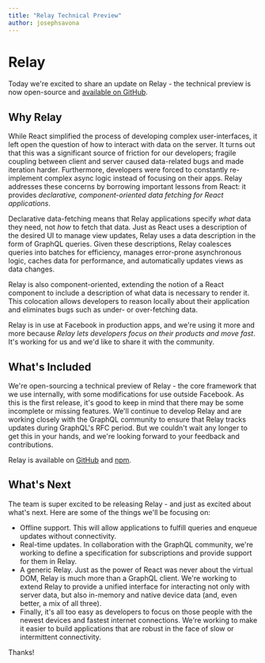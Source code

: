 ```yaml
---
title: "Relay Technical Preview"
author: josephsavona
---
```


# Relay

Today we're excited to share an update on Relay - the technical preview is now open-source and [available on GitHub](http://github.com/facebook/relay).

## Why Relay

While React simplified the process of developing complex user-interfaces, it left open the question of how to interact with data on the server. It turns out that this was a significant source of friction for our developers; fragile coupling between client and server caused data-related bugs and made iteration harder. Furthermore, developers were forced to constantly re-implement complex async logic instead of focusing on their apps. Relay addresses these concerns by borrowing important lessons from React: it provides *declarative, component-oriented data fetching for React applications*.

Declarative data-fetching means that Relay applications specify *what* data they need, not *how* to fetch that data. Just as React uses a description of the desired UI to manage view updates, Relay uses a data description in the form of GraphQL queries. Given these descriptions, Relay coalesces queries into batches for efficiency, manages error-prone asynchronous logic, caches data for performance, and automatically updates views as data changes.

Relay is also component-oriented, extending the notion of a React component to include a description of what data is necessary to render it. This colocation allows developers to reason locally about their application and eliminates bugs such as under- or over-fetching data.

Relay is in use at Facebook in production apps, and we're using it more and more because *Relay lets developers focus on their products and move fast*. It's working for us and we'd like to share it with the community.

## What's Included

We're open-sourcing a technical preview of Relay - the core framework that we use internally, with some modifications for use outside Facebook. As this is the first release, it's good to keep in mind that there may be some incomplete or missing features. We'll continue to develop Relay and are working closely with the GraphQL community to ensure that Relay tracks updates during GraphQL's RFC period. But we couldn't wait any longer to get this in your hands, and we're looking forward to your feedback and contributions.

Relay is available on [GitHub](http://github.com/facebook/relay) and [npm](https://www.npmjs.com/package/react-relay).

## What's Next

The team is super excited to be releasing Relay - and just as excited about what's next. Here are some of the things we'll be focusing on:

- Offline support. This will allow applications to fulfill queries and enqueue updates without connectivity.
- Real-time updates. In collaboration with the GraphQL community, we're working to define a specification for subscriptions and provide support for them in Relay.
- A generic Relay. Just as the power of React was never about the virtual DOM, Relay is much more than a GraphQL client. We're working to extend Relay to provide a unified interface for interacting not only with server data, but also in-memory and native device data (and, even better, a mix of all three).
- Finally, it's all too easy as developers to focus on those people with the newest devices and fastest internet connections. We're working to make it easier to build applications that are robust in the face of slow or intermittent connectivity.

Thanks!
